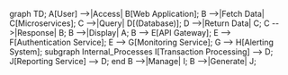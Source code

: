 graph TD;
    A[User] -->|Access| B[Web Application];
    B -->|Fetch Data| C[Microservices];
    C -->|Query| D[(Database)];
    D -->|Return Data| C;
    C -->|Response| B;
    B -->|Display| A;
    B --> E[API Gateway];
    E --> F[Authentication Service];
    E --> G[Monitoring Service];
    G --> H[Alerting System];
    subgraph Internal_Processes
        I[Transaction Processing] --> D;
        J[Reporting Service] --> D;
    end
    B -->|Manage| I;
    B -->|Generate| J;